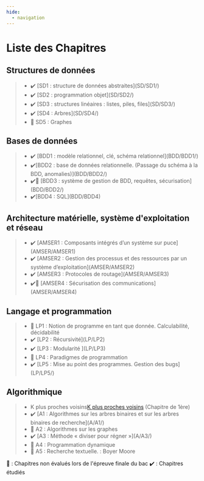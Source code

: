 ```yaml
---
hide:
  - navigation
---
```


# **Liste des Chapitres** 

## Structures de données
> -  <!--SD1 : structure de données abstraites -->✔️ [SD1 : structure de données abstraites](SD/SD1/)  
> -  <!--SD2 : programmation objet-->✔️ [SD2 : programmation objet](SD/SD2/)
> -  <!--SD3 : structures linéaires : listes, piles, files-->✔️ [SD3 : structures linéaires : listes, piles, files](SD/SD3/)  
> -  <!--SD4 : Arbres-->✔️ [SD4 : Arbres](SD/SD4/)  
> -  🐌 SD5 : Graphes<!--✔️ [SD5 : Graphes](SD/SD5/)--> 

## Bases de données
> -  <!--BDD1 : modèle relationnel, clé, schéma relationnel-->✔️ [BDD1 : modèle relationnel, clé, schéma relationnel](BDD/BDD1/)
> -  <!--BDD2 : base de données relationnelle. (Passage du schéma à la BDD, anomalies)-->✔️[BDD2 : base de données relationnelle. (Passage du schéma à la BDD, anomalies)](BDD/BDD2/)
> -   <!--🐌 BDD3 : système de gestion de BDD, requêtes, sécurisation-->✔️🐌 [BDD3 : système de gestion de BDD, requêtes, sécurisation](BDD/BDD2/)   
> -  <!--BDD4 : SQL-->✔️[BDD4 : SQL](BDD/BDD4)

## Architecture matérielle, système d'exploitation et réseau
> -  <!--AMSER1 : Composants intégrés d’un système sur puce-->✔️ [AMSER1 : Composants intégrés d’un système sur puce](AMSER/AMSER1)   
> -  <!--AMSER2 : Gestion des processus et des ressources par un système d’exploitation-->✔️ [AMSER2 : Gestion des processus et des ressources par un système d’exploitation](AMSER/AMSER2)  
> -  <!--AMSER3 : Protocoles de routage-->✔️ [AMSER3 : Protocoles de routage](AMSER/AMSER3)
> -  <!--🐌 AMSER4 : Sécurisation des communications-->✔️🐌 [AMSER4 : Sécurisation des communications](AMSER/AMSER4) 

## Langage et programmation
> -  🐌 LP1 : Notion de programme en tant que donnée. Calculabilité, décidabilité   
> -  <!--LP2 : Récursivité-->✔️ [LP2 : Récursivité](LP/LP2)
> -  <!--LP3 : Modularité-->✔️ [LP3 : Modularité ](LP/LP3)
> -  🐌 LP4 : Paradigmes de programmation   
> -  <!--LP5 : Mise au point des programmes. Gestion des bugs-->✔️ [LP5 : Mise au point des programmes. Gestion des bugs](LP/LP5/)


## Algorithmique
> -  K plus proches voisins[K plus proches voisins](A/13/) (Chapitre de 1ère)
> -  <!--A1 : Algorithmes sur les arbres binaires et sur les arbres binaires de recherche-->✔️ [A1 : Algorithmes sur les arbres binaires et sur les arbres binaires de recherche](A/A1/)  
> -  🐌 A2 : Algorithmes sur les graphes<!--✔️ [A2 : Algorithmes sur les graphes](A/A2/)-->  
> -  <!--A3 : Méthode « diviser pour régner »-->✔️ [A3 : Méthode « diviser pour régner »](A/A3/)   
> - 🐌 A4 : Programmation dynamique   
> - 🐌 A5 : Recherche textuelle. : Boyer Moore 

🐌 : Chapitres non évalués lors de l'épreuve finale du bac
✔️ : Chapitres étudiés